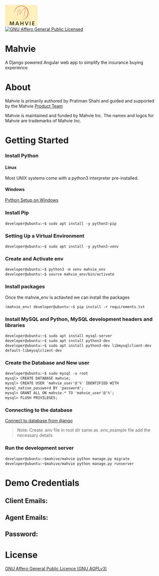 ![Mahvie Logo](mahvie-logo.png)</br>
[![GNU Affero General Public Licensed](https://img.shields.io/badge/license-GNU%20AGPLv3-blue.svg)](./LICENSE.md)

# Mahvie
A Django powered Angular web app to simplify the insurance buying experience

# About

Mahvie is primarily authored by Pratiman Shahi and guided and supported by the Mahvie [Product Team](mailto:pratiman.shahi@mahvie.com)

Mahvie is maintained and funded by Mahvie Inc. The names and logos for Mahvie are trademarks of Mahvie Inc.

# Getting Started
### Install Python
#### Linux
Most UNIX systems come with a python3 interpreter pre-installed.
#### Windows
[Python Setup on Windows](https://docs.python.org/3/using/windows.html)

### Install Pip
```console
developer@ubuntu:~$ sudo apt install -y python3-pip
```
### Setting Up a Virtual Environment
```console
developer@ubuntu:~$ sudo apt install -y python3-venv
```
### Create and Activate env
```console
developer@ubuntu:~$ python3 -m venv mahvie_env
developer@ubuntu:~$ source mahvie_env/bin/activate
```
### Install packages
Once the mahvie_env is actiavted we can install the packages
```console
(mahvie_env) developer@ubuntu:~$ pip install -r requirements.txt
```
### Install MySQL and Python, MySQL development headers and libraries
```console
developer@ubuntu:~$ sudo apt install mysql-server
developer@ubuntu:~$ sudo apt install python3-dev
developer@ubuntu:~$ sudo apt install python3-dev libmysqlclient-dev default-libmysqlclient-dev
```
### Create the Database and New user
```console
developer@ubuntu:~$ sudo mysql -u root
mysql> CREATE DATABASE mahvie;
mysql> CREATE USER 'mahvie_user'@'%' IDENTIFIED WITH mysql_native_password BY 'password';
mysql> GRANT ALL ON mahvie.* TO 'mahvie_user'@'%';
mysql> FLUSH PRIVILEGES;
```
### Connecting to the database
[Connect to database from django](https://docs.djangoproject.com/en/3.1/ref/databases#connecting-to-the-database)
>Note: Create .env file in root dir same as .env_example file add the necessary details

### Run the development server
```console
developer@ubuntu:~$mahive/mahvie python manage.py migrate
developer@ubuntu:~$mahive/mahvie python manage.py runserver
```
 
# Demo Credentials
## Client Emails:

## Agent Emails:

## Password:

    
<a name="license"></a>
# License
[GNU Affero General Public Licence (GNU AGPLv3)](LICENSE)
